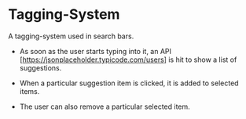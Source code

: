 # Tagging-System

A tagging-system used in search bars.

* As soon as the user starts typing into it, an API [https://jsonplaceholder.typicode.com/users] is hit to show a list of suggestions. 

* When a particular suggestion item is clicked, it is added to selected items.

* The user can also remove a particular selected item.
